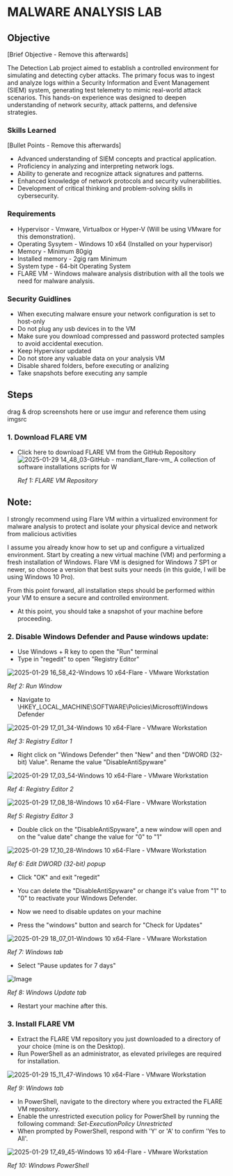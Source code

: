 # MALWARE ANALYSIS LAB

## Objective
[Brief Objective - Remove this afterwards]

The Detection Lab project aimed to establish a controlled environment for simulating and detecting cyber attacks. The primary focus was to ingest and analyze logs within a Security Information and Event Management (SIEM) system, generating test telemetry to mimic real-world attack scenarios. This hands-on experience was designed to deepen understanding of network security, attack patterns, and defensive strategies.

### Skills Learned
[Bullet Points - Remove this afterwards]

- Advanced understanding of SIEM concepts and practical application.
- Proficiency in analyzing and interpreting network logs.
- Ability to generate and recognize attack signatures and patterns.
- Enhanced knowledge of network protocols and security vulnerabilities.
- Development of critical thinking and problem-solving skills in cybersecurity.

### Requirements

- Hypervisor - Vmware, Virtualbox or Hyper-V (Will be using VMware for this demonstration).
- Operating Sysytem - Windows 10 x64 (Installed on your hypervisor)
- Memory - Minimum 80gig
- Installed memory - 2gig ram Minimum
- System type - 64-bit Operating System
- FLARE VM - Windows malware analysis distribution with all the tools we need for malware analysis.

### Security Guidlines

- When executing malware ensure your network configuration is set to host-only
- Do not plug any usb devices in to the VM
- Make sure you download compressed and password protected samples to avoid accidental execution.
- Keep Hypervisor updated
- Do not store any valuable data on your analysis VM
- Disable shared folders, before executing or analizing
- Take snapshots before executing any sample

## Steps
drag & drop screenshots here or use imgur and reference them using imgsrc

### 1. Download FLARE VM

- Click here to download FLARE VM from the GitHub Repository
![2025-01-29 14_48_03-GitHub - mandiant_flare-vm_ A collection of software installations scripts for W](https://github.com/user-attachments/assets/ccd42f3a-d9ee-49c5-a4a1-67e6e57ac724)

  *Ref 1: FLARE VM Repository*

## Note:
I strongly recommend using Flare VM within a virtualized environment for malware analysis to protect and isolate your physical device and network from malicious activities

I assume you already know how to set up and configure a virtualized environment. Start by creating a new virtual machine (VM) and performing a fresh installation of Windows. Flare VM is designed for Windows 7 SP1 or newer, so choose a version that best suits your needs (in this guide, I will be using Windows 10 Pro).

From this point forward, all installation steps should be performed within your VM to ensure a secure and controlled environment.

- At this point, you should take a snapshot of your machine before proceeding.


### 2. Disable Windows Defender and Pause windows update:

- Use Windows + R key to open the "Run" terminal
- Type in "regedit" to open "Registry Editor"

![2025-01-29 16_58_42-Windows 10 x64-Flare - VMware Workstation](https://github.com/user-attachments/assets/3af60302-b53a-4f34-bcbd-c34970d1c519)

  *Ref 2: Run Window*

- Navigate to \HKEY_LOCAL_MACHINE\SOFTWARE\Policies\Microsoft\Windows Defender

![2025-01-29 17_01_34-Windows 10 x64-Flare - VMware Workstation](https://github.com/user-attachments/assets/abc2fa4b-8930-41b1-83af-1d313ff38724)

  *Ref 3: Registry Editor 1*

- Right click on "Windows Defender" then "New" and then "DWORD (32-bit) Value". Rename the value "DisableAntiSpyware"

![2025-01-29 17_03_54-Windows 10 x64-Flare - VMware Workstation](https://github.com/user-attachments/assets/e3610395-27c8-407a-86fa-e6c2960ebb36)

  *Ref 4: Registry Editor 2*

![2025-01-29 17_08_18-Windows 10 x64-Flare - VMware Workstation](https://github.com/user-attachments/assets/da6a7956-3272-4dbe-aec9-6d5cab7431bd)

  *Ref 5: Registry Editor 3*

- Double click on the "DisableAntiSpyware", a new window will open and on the "value date" change the value for "0" to "1"

![2025-01-29 17_10_28-Windows 10 x64-Flare - VMware Workstation](https://github.com/user-attachments/assets/5afe710a-ae16-4d5c-84e4-60d3fc9c77f9)

  *Ref 6: Edit DWORD (32-bit) popup*

- Click "OK" and exit "regedit"

- You can delete the "DisableAntiSpyware" or change it's value from "1" to "0" to reactivate your Windows Defender.


- Now we need to disable updates on your machine
- Press the "windows" button and search for "Check for Updates"

![2025-01-29 18_07_01-Windows 10 x64-Flare - VMware Workstation](https://github.com/user-attachments/assets/0a09de2f-0337-4d87-b723-e1ec488cc3b5)

  *Ref 7: Windows tab*

- Select "Pause updates for 7 days"

![Image](https://github.com/user-attachments/assets/8af4afb5-2dfa-4973-8888-2c612615b158)

  *Ref 8: Windows Update tab*
  
- Restart your machine after this.


### 3. Install FLARE VM

- Extract the FLARE VM repository you just downloaded to a directory of your choice (mine is on the Desktop).
- Run PowerShell as an administrator, as elevated privileges are required for installation.

![2025-01-29 15_11_47-Windows 10 x64-Flare - VMware Workstation](https://github.com/user-attachments/assets/560afa71-2dc4-42ad-b1b8-dcacb8f9ccaa)

  *Ref 9: Windows tab*

- In PowerShell, navigate to the directory where you extracted the FLARE VM repository.
- Enable the unrestricted execution policy for PowerShell by running the following command:
 *Set-ExecutionPolicy Unrestricted*
- When prompted by PowerShell, respond with 'Y' or 'A' to confirm 'Yes to All'.


![2025-01-29 17_49_45-Windows 10 x64-Flare - VMware Workstation](https://github.com/user-attachments/assets/cbe00560-c7e3-4a8c-8366-dc4858b1e5d5)

  *Ref 10: Windows PowerShell*

  
